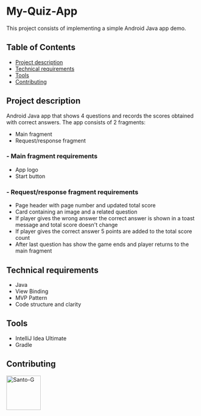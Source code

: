 # My-Quiz-App
This project consists of implementing a simple Android Java app demo. 

## Table of Contents
- [Project description](#project-description)
- [Technical requirements](#technical-requirements)
- [Tools](#tools)
- [Contributing](#contributing)


## Project description
Android Java app that shows 4 questions and records the scores obtained with correct answers.
The app consists of 2 fragments: 
- Main fragment
- Request/response fragment

### - Main fragment requirements
- App logo
- Start button 

### - Request/response fragment requirements
- Page header with page number and updated total score
- Card containing an image and a related question
- If player gives the wrong answer the correct answer is shown in a toast message and total score doesn't change
- If player gives the correct answer 5 points are added to the total score count
- After last question has show the game ends and player returns to the main fragment

## Technical requirements
- Java 
- View Binding
- MVP Pattern
- Code structure and clarity

## Tools
- IntelliJ Idea Ultimate
- Gradle

## Contributing
<a href="https://github.com/Santo-G">
 <img alt="Santo-G" width="90" height="90" src="https://avatars.githubusercontent.com/u/77076220?v=4" />
</a>
